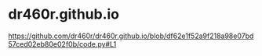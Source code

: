 # dr460r.github.io

https://github.com/dr460r/dr460r.github.io/blob/df62e1f52a9f218a98e07bd57ced02eb80e02f0b/code.py#L1
